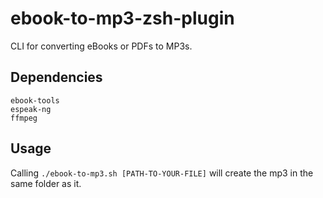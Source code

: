 # ebook-to-mp3-zsh-plugin

CLI for converting eBooks or PDFs to MP3s.

## Dependencies

```
ebook-tools
espeak-ng
ffmpeg
```
## Usage

Calling `./ebook-to-mp3.sh [PATH-TO-YOUR-FILE]` will create the mp3 in the same folder as it.

